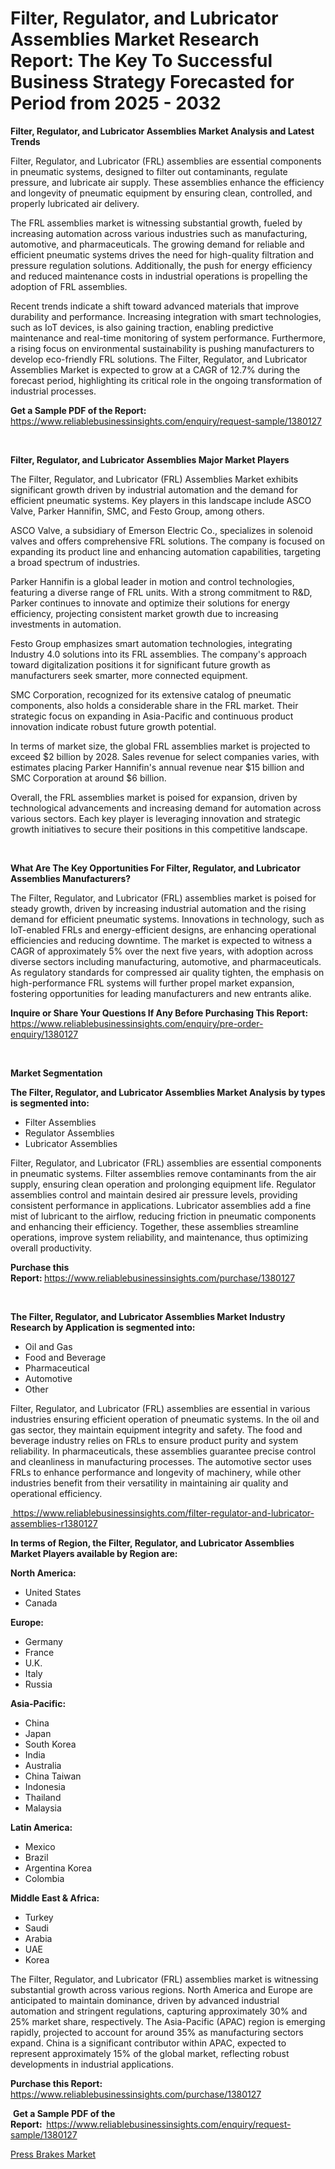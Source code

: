 <p><h1>Filter, Regulator, and Lubricator Assemblies Market Research Report: The Key To Successful Business Strategy Forecasted for Period from 2025 - 2032</h1></p><p><strong>Filter, Regulator, and Lubricator Assemblies Market Analysis and Latest Trends</strong></p>
<p><p>Filter, Regulator, and Lubricator (FRL) assemblies are essential components in pneumatic systems, designed to filter out contaminants, regulate pressure, and lubricate air supply. These assemblies enhance the efficiency and longevity of pneumatic equipment by ensuring clean, controlled, and properly lubricated air delivery. </p><p>The FRL assemblies market is witnessing substantial growth, fueled by increasing automation across various industries such as manufacturing, automotive, and pharmaceuticals. The growing demand for reliable and efficient pneumatic systems drives the need for high-quality filtration and pressure regulation solutions. Additionally, the push for energy efficiency and reduced maintenance costs in industrial operations is propelling the adoption of FRL assemblies.</p><p>Recent trends indicate a shift toward advanced materials that improve durability and performance. Increasing integration with smart technologies, such as IoT devices, is also gaining traction, enabling predictive maintenance and real-time monitoring of system performance. Furthermore, a rising focus on environmental sustainability is pushing manufacturers to develop eco-friendly FRL solutions. The Filter, Regulator, and Lubricator Assemblies Market is expected to grow at a CAGR of 12.7% during the forecast period, highlighting its critical role in the ongoing transformation of industrial processes.</p></p>
<p><strong>Get a Sample PDF of the Report:&nbsp;</strong> <a href="https://www.reliablebusinessinsights.com/enquiry/request-sample/1380127?utm_campaign=2142&utm_medium=2&utm_source=Github&utm_content=ia&utm_term=16022025&utm_id=filter-regulator-and-lubricator-assemblies">https://www.reliablebusinessinsights.com/enquiry/request-sample/1380127</a></p>
<p>&nbsp;</p>
<p><strong>Filter, Regulator, and Lubricator Assemblies Major Market Players</strong></p>
<p><p>The Filter, Regulator, and Lubricator (FRL) Assemblies Market exhibits significant growth driven by industrial automation and the demand for efficient pneumatic systems. Key players in this landscape include ASCO Valve, Parker Hannifin, SMC, and Festo Group, among others.</p><p>ASCO Valve, a subsidiary of Emerson Electric Co., specializes in solenoid valves and offers comprehensive FRL solutions. The company is focused on expanding its product line and enhancing automation capabilities, targeting a broad spectrum of industries. </p><p>Parker Hannifin is a global leader in motion and control technologies, featuring a diverse range of FRL units. With a strong commitment to R&D, Parker continues to innovate and optimize their solutions for energy efficiency, projecting consistent market growth due to increasing investments in automation.</p><p>Festo Group emphasizes smart automation technologies, integrating Industry 4.0 solutions into its FRL assemblies. The company's approach toward digitalization positions it for significant future growth as manufacturers seek smarter, more connected equipment.</p><p>SMC Corporation, recognized for its extensive catalog of pneumatic components, also holds a considerable share in the FRL market. Their strategic focus on expanding in Asia-Pacific and continuous product innovation indicate robust future growth potential.</p><p>In terms of market size, the global FRL assemblies market is projected to exceed $2 billion by 2028. Sales revenue for select companies varies, with estimates placing Parker Hannifin's annual revenue near $15 billion and SMC Corporation at around $6 billion.</p><p>Overall, the FRL assemblies market is poised for expansion, driven by technological advancements and increasing demand for automation across various sectors. Each key player is leveraging innovation and strategic growth initiatives to secure their positions in this competitive landscape.</p></p>
<p>&nbsp;</p>
<p><strong>What Are The Key Opportunities For Filter, Regulator, and Lubricator Assemblies Manufacturers?</strong></p>
<p><p>The Filter, Regulator, and Lubricator (FRL) assemblies market is poised for steady growth, driven by increasing industrial automation and the rising demand for efficient pneumatic systems. Innovations in technology, such as IoT-enabled FRLs and energy-efficient designs, are enhancing operational efficiencies and reducing downtime. The market is expected to witness a CAGR of approximately 5% over the next five years, with adoption across diverse sectors including manufacturing, automotive, and pharmaceuticals. As regulatory standards for compressed air quality tighten, the emphasis on high-performance FRL systems will further propel market expansion, fostering opportunities for leading manufacturers and new entrants alike.</p></p>
<p><strong>Inquire or Share Your Questions If Any Before Purchasing This Report:</strong> <a href="https://www.reliablebusinessinsights.com/enquiry/pre-order-enquiry/1380127?utm_campaign=2142&utm_medium=2&utm_source=Github&utm_content=ia&utm_term=16022025&utm_id=filter-regulator-and-lubricator-assemblies">https://www.reliablebusinessinsights.com/enquiry/pre-order-enquiry/1380127</a></p>
<p>&nbsp;</p>
<p><strong>Market Segmentation</strong></p>
<p><strong>The Filter, Regulator, and Lubricator Assemblies Market Analysis by types is segmented into:</strong></p>
<p><ul><li>Filter Assemblies</li><li>Regulator Assemblies</li><li>Lubricator Assemblies</li></ul></p>
<p><p>Filter, Regulator, and Lubricator (FRL) assemblies are essential components in pneumatic systems. Filter assemblies remove contaminants from the air supply, ensuring clean operation and prolonging equipment life. Regulator assemblies control and maintain desired air pressure levels, providing consistent performance in applications. Lubricator assemblies add a fine mist of lubricant to the airflow, reducing friction in pneumatic components and enhancing their efficiency. Together, these assemblies streamline operations, improve system reliability, and maintenance, thus optimizing overall productivity.</p></p>
<p><strong>Purchase this Report:&nbsp;</strong><a href="https://www.reliablebusinessinsights.com/purchase/1380127?utm_campaign=2142&utm_medium=2&utm_source=Github&utm_content=ia&utm_term=16022025&utm_id=filter-regulator-and-lubricator-assemblies">https://www.reliablebusinessinsights.com/purchase/1380127</a></p>
<p>&nbsp;</p>
<p><strong>The Filter, Regulator, and Lubricator Assemblies Market Industry Research by Application is segmented into:</strong></p>
<p><ul><li>Oil and Gas</li><li>Food and Beverage</li><li>Pharmaceutical</li><li>Automotive</li><li>Other</li></ul></p>
<p><p>Filter, Regulator, and Lubricator (FRL) assemblies are essential in various industries ensuring efficient operation of pneumatic systems. In the oil and gas sector, they maintain equipment integrity and safety. The food and beverage industry relies on FRLs to ensure product purity and system reliability. In pharmaceuticals, these assemblies guarantee precise control and cleanliness in manufacturing processes. The automotive sector uses FRLs to enhance performance and longevity of machinery, while other industries benefit from their versatility in maintaining air quality and operational efficiency.</p></p>
<p><a href="https://www.reliablebusinessinsights.com/filter-regulator-and-lubricator-assemblies-r1380127?utm_campaign=2142&utm_medium=2&utm_source=Github&utm_content=ia&utm_term=16022025&utm_id=filter-regulator-and-lubricator-assemblies">&nbsp;https://www.reliablebusinessinsights.com/filter-regulator-and-lubricator-assemblies-r1380127</a></p>
<p><strong>In terms of Region, the Filter, Regulator, and Lubricator Assemblies Market Players available by Region are:</strong></p>
<p>
    <p> <strong> North America: </strong>
        <ul>
            <li>United States</li>
            <li>Canada</li>
        </ul>
        </p> 
    <p> <strong> Europe: </strong>
        <ul>
            <li>Germany</li>
            <li>France</li>
            <li>U.K.</li>
            <li>Italy</li>
            <li>Russia</li>
        </ul>
        </p> 
    <p> <strong> Asia-Pacific: </strong>
        <ul>
            <li>China</li>
            <li>Japan</li>
            <li>South Korea</li>
            <li>India</li>
            <li>Australia</li>
            <li>China Taiwan</li>
            <li>Indonesia</li>
            <li>Thailand</li>
            <li>Malaysia</li>
        </ul>
        </p> 
    <p> <strong> Latin America: </strong>
        <ul>
            <li>Mexico</li>
            <li>Brazil</li>
            <li>Argentina Korea</li>
            <li>Colombia</li>
        </ul>
        </p> 
    <p> <strong> Middle East & Africa: </strong>
        <ul>
            <li>Turkey</li>
            <li>Saudi</li>
            <li>Arabia</li>
            <li>UAE</li>
            <li>Korea</li>
        </ul>
    </p>
    </p>
<p><p>The Filter, Regulator, and Lubricator (FRL) assemblies market is witnessing substantial growth across various regions. North America and Europe are anticipated to maintain dominance, driven by advanced industrial automation and stringent regulations, capturing approximately 30% and 25% market share, respectively. The Asia-Pacific (APAC) region is emerging rapidly, projected to account for around 35% as manufacturing sectors expand. China is a significant contributor within APAC, expected to represent approximately 15% of the global market, reflecting robust developments in industrial applications.</p></p>
<p><strong>Purchase this Report: </strong><a href="https://www.reliablebusinessinsights.com/purchase/1380127?utm_campaign=2142&utm_medium=2&utm_source=Github&utm_content=ia&utm_term=16022025&utm_id=filter-regulator-and-lubricator-assemblies">https://www.reliablebusinessinsights.com/purchase/1380127</a></p>
<p>&nbsp;<strong>Get a Sample PDF of the Report:&nbsp;&nbsp;</strong><a href="https://www.reliablebusinessinsights.com/enquiry/request-sample/1380127?utm_campaign=2142&utm_medium=2&utm_source=Github&utm_content=ia&utm_term=16022025&utm_id=filter-regulator-and-lubricator-assemblies">https://www.reliablebusinessinsights.com/enquiry/request-sample/1380127</a></p>
<p><strong></strong></p>
<p><p><a href="https://github.com/FosterFahey91/Market-Research-Report-List-1/blob/main/press-brakes-market.md?utm_campaign=2142&utm_medium=2&utm_source=Github&utm_content=ia&utm_term=16022025&utm_id=filter-regulator-and-lubricator-assemblies">Press Brakes Market</a></p></p>
